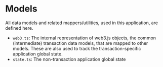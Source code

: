Models
===

All data models and related mappers/utilities, used in this application, are defined here.

* `web3.ts`: The internal representation of web3.js objects, the common (intermediate) transaction data models, that are mapped to other models. These are also used to track the transaction-specific application global state.
* `state.ts`: The non-transaction application global state